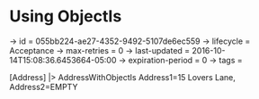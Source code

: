 # Using ObjectIs

-> id = 055bb224-ae27-4352-9492-5107de6ec559
-> lifecycle = Acceptance
-> max-retries = 0
-> last-updated = 2016-10-14T15:08:36.6453664-05:00
-> expiration-period = 0
-> tags = 

[Address]
|> AddressWithObjectIs Address1=15 Lovers Lane, Address2=EMPTY
~~~
